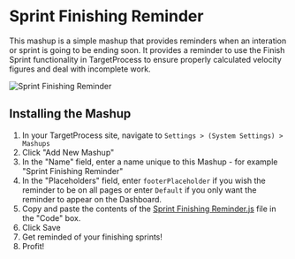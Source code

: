 Sprint Finishing Reminder
=======================

This mashup is a simple mashup that provides reminders when an interation or sprint is going to be ending soon.  It provides a reminder to use the 
Finish Sprint functionality in TargetProcess to ensure properly calculated velocity figures and deal with incomplete work.

![Sprint Finishing Reminder](https://github.com/TargetProcess/MashupsLibrary/raw/master/Sprint%20Finishing%20Reminder/screenshot.png)

Installing the Mashup 
-------------------------------------------------

1. In your TargetProcess site, navigate to ```Settings > (System Settings) > Mashups```
2. Click "Add New Mashup"
3. In the "Name" field, enter a name unique to this Mashup - for example "Sprint Finishing Reminder"
4. In the "Placeholders" field, enter ```footerPlaceholder``` if you wish the reminder to be on all pages or enter ```Default``` if you only want the reminder to appear on the Dashboard.
5. Copy and paste the contents of the [Sprint Finishing Reminder.js](https://raw.github.com/TargetProcess/MashupsLibrary/master/Sprint%20Finishing%20Reminder/Sprint%20Finishing%20Reminder.js) file in the "Code" box.
6. Click Save
7. Get reminded of your finishing sprints!
8. Profit!
